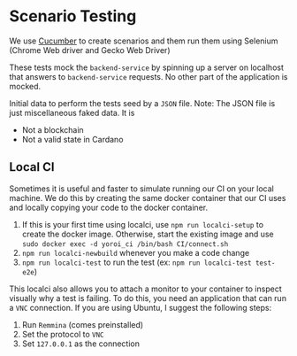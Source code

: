 # Scenario Testing

We use [Cucumber](https://cucumber.io/) to create scenarios and them run them using Selenium (Chrome Web driver and Gecko Web Driver)

These tests mock the `backend-service` by spinning up a server on localhost that answers to `backend-service` requests.
No other part of the application is mocked.

Initial data to perform the tests seed by a `JSON` file.
Note: The JSON file is just miscellaneous faked data. It is
- Not a blockchain
- Not a valid state in Cardano

## Local CI

Sometimes it is useful and faster to simulate running our CI on your local machine. We do this by creating the same docker container that our CI uses and locally copying your code to the docker container.

1) If this is your first time using localci,
use `npm run localci-setup` to create the docker image.
Otherwise, start the existing image and use `sudo docker exec -d yoroi_ci /bin/bash CI/connect.sh`
1) `npm run localci-newbuild` whenever you make a code change
1) `npm run localci-test` to run the test (ex: `npm run localci-test test-e2e`)

This localci also allows you to attach a monitor to your container to inspect visually why a test is failing. To do this, you need an application that can run a `VNC` connection. If you are using Ubuntu, I suggest the following steps:
1) Run `Remmina` (comes preinstalled)
1) Set the protocol to `VNC`
1) Set `127.0.0.1` as the connection

